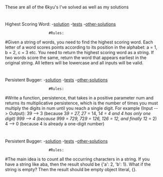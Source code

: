 These are all of the 6kyu's I've solved as well as my solutions
#
#
Highest Scoring Word: 
-[solution](./6kyujs/highest-scoring-word.js)
-[tests](./6kyujs/highest-scoring-word.test)
-[other-solutions](https://www.codewars.com/kata/57eb8fcdf670e99d9b000272/solutions/javascript/all/best_practice)
                        
                        #Rules: 
                        
#Given a string of words, you need to find the highest scoring word. Each letter of a word scores points according to its position in the alphabet: a = 1, b = 2, c = 3 etc. You need to return the highest scoring word as a string. If two words score the same, return the word that appears earliest in the original string. All letters will be lowercase and all inputs will be valid.
#
#
Persistent Bugger: 
-[solution](./6kyujs/persistent-bugger.js)
-[tests](./6kyujs/persistent-bugger.test)
-[other-solutions](https://www.codewars.com/kata/55bf01e5a717a0d57e0000ec/solutions/javascript)
                        
                        #Rules: 
                        
#Write a function, persistence, that takes in a positive parameter num and returns its multiplicative persistence, which is the number of times you must multiply the digits in num until you reach a single digit.
For example (Input --> Output):
39 --> 3 (because 3*9 = 27, 2*7 = 14, 1*4 = 4 and 4 has only one digit)
999 --> 4 (because 9*9*9 = 729, 7*2*9 = 126, 1*2*6 = 12, and finally 1*2 = 2)
4 --> 0 (because 4 is already a one-digit number)
#
#
Persistent Bugger: 
-[solution](./6kyujs/count-char-in-string.js)
-[tests](./6kyujs/count-char-in-string.test)
-[other-solutions](https://www.codewars.com/kata/55bf01e5a717a0d57e0000ec/solutions/javascript)
                        
                        #Rules: 
                        
#The main idea is to count all the occurring characters in a string. If you have a string like aba, then the result should be {'a': 2, 'b': 1}.
What if the string is empty? Then the result should be empty object literal, {}.
#
#
